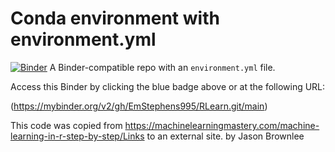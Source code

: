 # Conda environment with environment.yml

[![Binder](http://mybinder.org/badge_logo.svg)](https://mybinder.org/v2/gh/EmStephens995/RLearn.git/main)
A Binder-compatible repo with an `environment.yml` file.

Access this Binder by clicking the blue badge above or at the following URL:

(https://mybinder.org/v2/gh/EmStephens995/RLearn.git/main)

This code was copied from https://machinelearningmastery.com/machine-learning-in-r-step-by-step/Links to an external site. by Jason Brownlee
